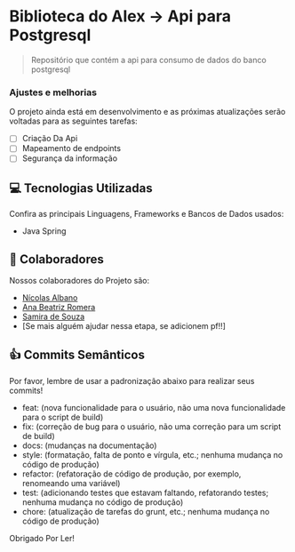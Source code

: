 # Biblioteca do Alex -> Api para Postgresql

> Repositório que contém a api para consumo de dados do banco postgresql

### Ajustes e melhorias

O projeto ainda está em desenvolvimento e as próximas atualizações serão voltadas para as seguintes tarefas:

- [ ] Criação Da Api
- [ ] Mapeamento de endpoints
- [ ] Segurança da informação

## 💻 Tecnologias Utilizadas

Confira as principais Linguagens, Frameworks e Bancos de Dados usados:

- Java Spring

## 🤝 Colaboradores

Nossos colaboradores do Projeto são:
- <a href="https://github.com/nicolasruoco">Nícolas Albano</a>
- <a href="https://github.com/ArturCassu">Ana Beatriz Romera</a>
- <a href="">Samira de Souza</a>
- [Se mais alguém ajudar nessa etapa, se adicionem pf!!]

## 👍 Commits Semânticos 

Por favor, lembre de usar a padronização abaixo para realizar seus commits!

- feat: (nova funcionalidade para o usuário, não uma nova funcionalidade para o script de build)
- fix: (correção de bug para o usuário, não uma correção para um script de build)
- docs: (mudanças na documentação)
- style: (formatação, falta de ponto e vírgula, etc.; nenhuma mudança no código de produção)
- refactor: (refatoração de código de produção, por exemplo, renomeando uma variável)
- test: (adicionando testes que estavam faltando, refatorando testes; nenhuma mudança no código de produção)
- chore: (atualização de tarefas do grunt, etc.; nenhuma mudança no código de produção)

Obrigado Por Ler!
